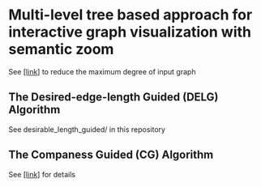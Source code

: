 # Multi-level tree based approach for interactive graph visualization with semantic zoom

See [[link]](https://github.com/enggiqbal/mlgd/blob/master/ml_tree_extractor/degree_reducer.py) to reduce the maximum degree of input graph

## The Desired-edge-length Guided (DELG) Algorithm
See desirable_length_guided/ in this repository

## The Companess Guided (CG) Algorithm
See [[link]](https://github.com/tiga1231/zmlt/) for details
